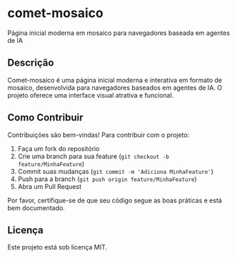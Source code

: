 # comet-mosaico

Página inicial moderna em mosaico para navegadores baseada em agentes de IA

## Descrição

Comet-mosaico é uma página inicial moderna e interativa em formato de mosaico, desenvolvida para navegadores baseados em agentes de IA. O projeto oferece uma interface visual atrativa e funcional.

## Como Contribuir

Contribuições são bem-vindas! Para contribuir com o projeto:

1. Faça um fork do repositório
2. Crie uma branch para sua feature (`git checkout -b feature/MinhaFeature`)
3. Commit suas mudanças (`git commit -m 'Adiciona MinhaFeature'`)
4. Push para a branch (`git push origin feature/MinhaFeature`)
5. Abra um Pull Request

Por favor, certifique-se de que seu código segue as boas práticas e está bem documentado.

## Licença

Este projeto está sob licença MIT.
